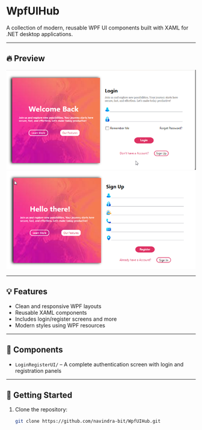 # WpfUIHub

A collection of modern, reusable WPF UI components built with XAML for .NET desktop applications.

---

## 🔥 Preview

![Login UI](https://github.com/navindra-bit/WpfUIHub/blob/3cfd21dcc04123ce4e5b7ddec41254f2a5cf8351/LoginRegisterUI/Preview%20image/LogPage.png)
![Register UI](https://github.com/navindra-bit/WpfUIHub/blob/3cfd21dcc04123ce4e5b7ddec41254f2a5cf8351/LoginRegisterUI/Preview%20image/RegPage.png)

---

## 💡 Features

- Clean and responsive WPF layouts
- Reusable XAML components
- Includes login/register screens and more
- Modern styles using WPF resources

---

## 📁 Components

- `LoginRegisterUI/` – A complete authentication screen with login and registration panels

---

## 🚀 Getting Started

1. Clone the repository:
   ```bash
   git clone https://github.com/navindra-bit/WpfUIHub.git
